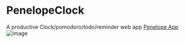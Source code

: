 # PenelopeClock
A productive Clock/pomodoro/todo/reminder web app
[Penelope App](https://penelope-clock.herokuapp.com/)
![image](https://user-images.githubusercontent.com/33187053/194773027-a4d7597e-1c06-4e19-8c62-4d5a69eba0cf.png)

